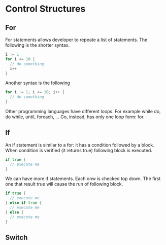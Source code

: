 # Control Structures

## For

For statements allows developer to repeate a list of statements. The following is the shorter syntax.

```go
i := 1
for i <= 10 {
  // do something
  i++
}
```

Another syntax is the following

```go
for i := 1; i <= 10; i++ {
  // do something
}
```

Other programming languages have different loops. For example while do, do while, until, foreach, ... Go, instead, has only one loop form: for.

## If

An if statement is similar to a for: it has a condition followed by a block. When condition is verified (it returns true) following block is executed.

```go
if true {
  // execute me
}
```

We can have more if statements. Each onw is checked top down. The first one that result true will cause the run of following block.

```go
if true {
  // execute me
} else if true {
  // execute me
} else {
  // execute me
}
```


## Switch

